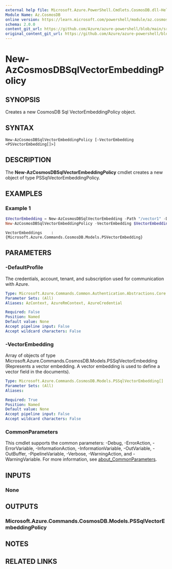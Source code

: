 ```yaml
---
external help file: Microsoft.Azure.PowerShell.Cmdlets.CosmosDB.dll-Help.xml
Module Name: Az.CosmosDB
online version: https://learn.microsoft.com/powershell/module/az.cosmosdb/new-azcosmosdbsqlvectorembeddingpolicy
schema: 2.0.0
content_git_url: https://github.com/Azure/azure-powershell/blob/main/src/CosmosDB/CosmosDB/help/New-AzCosmosDBSqlVectorEmbeddingPolicy.md
original_content_git_url: https://github.com/Azure/azure-powershell/blob/main/src/CosmosDB/CosmosDB/help/New-AzCosmosDBSqlVectorEmbeddingPolicy.md
---
```


# New-AzCosmosDBSqlVectorEmbeddingPolicy

## SYNOPSIS
Creates a new CosmosDB Sql VectorEmbeddingPolicy object.

## SYNTAX

```
New-AzCosmosDBSqlVectorEmbeddingPolicy [-VectorEmbedding <PSVectorEmbedding[]>]
```

## DESCRIPTION
The **New-AzCosmosDBSqlVectorEmbeddingPolicy** cmdlet creates a new object of type PSSqlVectorEmbeddingPolicy.

## EXAMPLES

### Example 1
```powershell
$VectorEmbedding = New-AzCosmosDBSqlVectorEmbedding -Path "/vector1" -DataType "float32" -DistanceFunction "dotproduct" -Dimensions 200
New-AzCosmosDBSqlVectorEmbeddingPolicy -VectorEmbedding $VectorEmbedding
```

```output
VectorEmbeddings    : {Microsoft.Azure.Commands.CosmosDB.Models.PSVectorEmbedding}
```

## PARAMETERS

### -DefaultProfile
The credentials, account, tenant, and subscription used for communication with Azure.

```yaml
Type: Microsoft.Azure.Commands.Common.Authentication.Abstractions.Core.IAzureContextContainer
Parameter Sets: (All)
Aliases: AzContext, AzureRmContext, AzureCredential

Required: False
Position: Named
Default value: None
Accept pipeline input: False
Accept wildcard characters: False
```

### -VectorEmbedding
Array of objects of type Microsoft.Azure.Commands.CosmosDB.Models.PSSqlVectorEmbedding (Represents a vector embedding. A vector embedding is used to define a vector field in the documents).

```yaml
Type: Microsoft.Azure.Commands.CosmosDB.Models.PSSqlVectorEmbedding[]
Parameter Sets: (All)
Aliases:

Required: True
Position: Named
Default value: None
Accept pipeline input: False
Accept wildcard characters: False
```

### CommonParameters
This cmdlet supports the common parameters: -Debug, -ErrorAction, -ErrorVariable, -InformationAction, -InformationVariable, -OutVariable, -OutBuffer, -PipelineVariable, -Verbose, -WarningAction, and -WarningVariable. For more information, see [about_CommonParameters](http://go.microsoft.com/fwlink/?LinkID=113216).

## INPUTS

### None

## OUTPUTS

### Microsoft.Azure.Commands.CosmosDB.Models.PSSqlVectorEmbeddingPolicy

## NOTES

## RELATED LINKS
